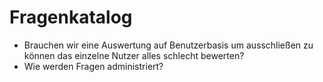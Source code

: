 # Fragenkatalog

* Brauchen wir eine Auswertung auf Benutzerbasis um ausschließen zu können das einzelne Nutzer alles schlecht bewerten?
* Wie werden Fragen administriert? 
